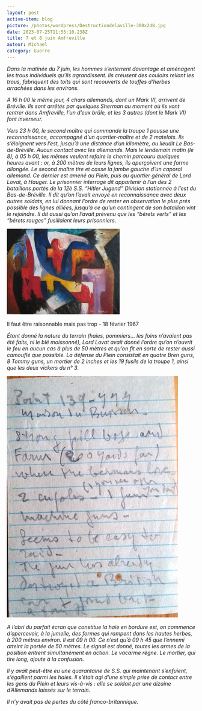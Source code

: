 ```yaml
---
layout: post
active-item: blog
picture: /photos/wordpress/Destructiondelaville-300x248.jpg
date: 2023-07-25T11:55:10.238Z
title: 7 et 8 juin Amfreville
auteur: Michael
category: Guerre
---
```

*Dans la matinée du 7 juin, les hommes s’enterrent davantage et aménagent les trous individuels qu’ils agrandissent. Ils creusent des couloirs reliant les trous, fabriquent des toits qui sont recouverts de touffes d’herbes arrachées dans les environs.*

*A 16 h 00 le même jour, 4 chars allemands, dont un Mark VI, arrivent de Bréville. Ils sont arrêtés par quelques Sherman au moment où ils vont rentrer dans Amfreville, l’un d’eux brûle, et les 3 autres (dont le Mark VI) font inverseur.*

<!--more-->

*Vers 23 h 00, le second maître qui commande la troupe 1 pousse une reconnaissance, accompagné d’un quartier-maître et de 2 matelots. Ils s’éloignent vers l’est, jusqu’à une distance d’un kilomètre, au lieudit Le Bas-de-Bréville. Aucun contact avec les allemands. Mais le lendemain matin (le 8), à 05 h 00, les mêmes veulent refaire le chemin parcouru quelques heures avant : or, à 200 mètres de leurs lignes, ils aperçoivent une forme allongée. Le second maître tire et casse la jambe gauche d’un caporal allemand. Ce dernier est amené au Plein, puis au quartier général de Lord Lovat, à Hauger. Le prisonnier interrogé dit appartenir à l’un des 2 bataillons portés de la 12è S.S. “Hitler Jugend” Division stationnée à l’est du Bas-de-Bréville. Il dit qu’on l’avait envoyé en reconnaissance avec deux autres soldats, en lui donnant l’ordre de rester en observation le plus près possible des lignes alliées, jusqu’à ce qu’un contingent de son bataillon vint le rejoindre. Il dit aussi qu’on l’avait prévenu que les “bérets verts” et les “bérets rouges” fusillaient leurs prisonniers.*

![Il faut être raisonnable mais pas trop - 18 février 1967](/photos/wordpress/Il-faut-tre-raisonnable-mais-pas-trop-300x227.jpg "Il faut être raisonnable mais pas trop - 18 février 1967")

Il faut être raisonnable mais pas trop - 18 février 1967

*Étant donné la nature du terrain (haies, pommiers… les foins n’avaient pas été faits, ni le blé moissonné), Lord Lovat avait donné l’ordre qu’on n’ouvrit le feu en aucun cas à plus de 50 mètres et qu’on fit en sorte de rester aussi camouflé que possible. La défense du Plein consistait en quatre Bren guns, 8 Tommy guns, un mortier de 2 inches et les 19 fusils de la troupe 1, ainsi que les deux vickers du n° 3.*

![La maison du Buisson](/photos/wordpress/maison-du-buisson.jpg "La maison du Buisson")

*A l’abri du parfait écran que constitue la haie en bordure est, on commence d’apercevoir, à la jumelle, des formes qui rampent dans les hautes herbes, à 200 mètres environ. Il est 09 h 00. Ce n’est qu’à 09 h 45 que l’ennemi atteint la portée de 50 mètres. Le signal est donné, toutes les armes de la position entrent simultanément en action. Le vacarme règne. Le mortier, qui tire long, ajoute à la confusion.*

*Il y avait peut-être eu une quarantaine de S.S. qui maintenant s’enfuient, s’égaillent parmi les haies. Il s’était agi d’une simple prise de contact entre les gens du Plein et leurs vis-à-vis : elle se soldait par une dizaine d’Allemands laissés sur le terrain.*

*Il n’y avait pas de pertes du côté franco-britannique.*